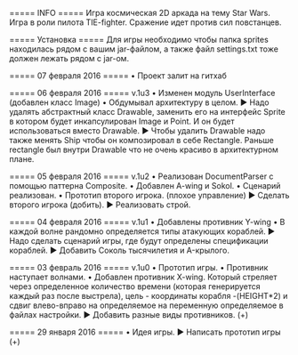 ===== INFO =====
Игра космическая 2D аркада на тему Star Wars. Игра в роли пилота TIE-fighter. Сражение идет против сил повстанцев.

===== Установка =====
Для игры необходимо чтобы папка sprites находилась рядом с вашим jar-файлом, а также файл settings.txt тоже должен лежать рядом с jar-ом.


===== 07 февраля 2016 =====
• Проект залит на гитхаб

===== 06 февраля 2016 =====
v.1u3
• Изменен модуль UserInterface (добавлен класс Image)
• Обдумывал архитектуру в целом.
► Надо удалять абстрактный класс Drawable, заменить его на интерфейс Sprite в котором будет инкапсулирован Image и Point. И он будет использоваться вместо Drawable.
► Чтобы удалить Drawable надо также менять Ship чтобы он композировал в себе Rectangle. Раньше rectangle был внутри Drawable что не очень красиво в архитектурном плане.

===== 05 февраля 2016 =====
v.1u2
• Реализован DocumentParser с помощью паттерна Composite.
• Добавлен A-wing и Sokol.
• Сценарий реализован.
• Прототип второго игрока. (плохое управление)
► Сделать второго игрока (добить).
► Реализовать строй.

===== 04 февраля 2016 =====
v.1u1
• Добавлены противник Y-wing
• В каждой волне рандомно определяется типы атакующих кораблей.
► Надо сделать сценарий игры, где будут определены спецификации кораблей. 
► Добавить Соколь тысячилетия и A-крылого.

===== 03 февраль 2016 =====
v.1u0
• Прототип игры.
• Противник наступает волнами.
• Добавлен противник X-wing. Который стреляет через определенное количество времени (которая генерируется каждый раз после выстрела), цель - координаты корабля -(HEIGHT*2) и сдвиг влево-вправо на определяемое на переменную определяемое в файлах настройки.
► Добавить разные виды противников. (+)

===== 29 января 2016 =====
• Идея игры.
► Написать прототип игры (+)
